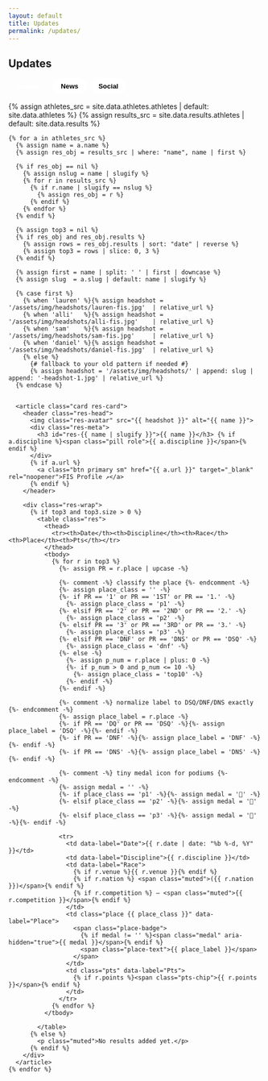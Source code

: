 ```yaml
---
layout: default
title: Updates
permalink: /updates/
---
```


<section id="updates-root" class="container">
  <h1 class="section-title">Updates</h1>

  <div class="tabs" role="tablist" aria-label="Updates tabs">
    <button class="tab active" data-tab="results" aria-selected="true">Results</button>
    <button class="tab" data-tab="news" aria-selected="false">News</button>
    <button class="tab" data-tab="social" aria-selected="false">Social</button>
  </div>

  <!-- Results -->
  <div id="tab-results" class="tabpanel show" role="tabpanel">
    {% assign athletes_src = site.data.athletes.athletes | default: site.data.athletes %}
    {% assign results_src   = site.data.results.athletes  | default: site.data.results  %}

    {% for a in athletes_src %}
      {% assign name = a.name %}
      {% assign res_obj = results_src | where: "name", name | first %}

      {% if res_obj == nil %}
        {% assign nslug = name | slugify %}
        {% for r in results_src %}
          {% if r.name | slugify == nslug %}
            {% assign res_obj = r %}
          {% endif %}
        {% endfor %}
      {% endif %}

      {% assign top3 = nil %}
      {% if res_obj and res_obj.results %}
        {% assign rows = res_obj.results | sort: "date" | reverse %}
        {% assign top3 = rows | slice: 0, 3 %}
      {% endif %}

      {% assign first = name | split: ' ' | first | downcase %}
      {% assign slug  = a.slug | default: name | slugify %}

      {% case first %}
        {% when 'lauren' %}{% assign headshot = '/assets/img/headshots/lauren-fis.jpg'  | relative_url %}
        {% when 'alli'   %}{% assign headshot = '/assets/img/headshots/alli-fis.jpg'    | relative_url %}
        {% when 'sam'    %}{% assign headshot = '/assets/img/headshots/sam-fis.jpg'     | relative_url %}
        {% when 'daniel' %}{% assign headshot = '/assets/img/headshots/daniel-fis.jpg'  | relative_url %}
        {% else %}
          {# fallback to your old pattern if needed #}
          {% assign headshot = '/assets/img/headshots/' | append: slug | append: '-headshot-1.jpg' | relative_url %}
      {% endcase %}


      <article class="card res-card">
        <header class="res-head">
          <img class="res-avatar" src="{{ headshot }}" alt="{{ name }}">
          <div class="res-meta">
            <h3 id="res-{{ name | slugify }}">{{ name }}</h3> {% if a.discipline %}<span class="pill role">{{ a.discipline }}</span>{% endif %}
          </div>
          {% if a.url %}
            <a class="btn primary sm" href="{{ a.url }}" target="_blank" rel="noopener">FIS Profile ↗</a>
          {% endif %}
        </header>

        <div class="res-wrap">
          {% if top3 and top3.size > 0 %}
            <table class="res">
              <thead>
                <tr><th>Date</th><th>Discipline</th><th>Race</th><th>Place</th><th>Pts</th></tr>
              </thead>
              <tbody>
                {% for r in top3 %}
                  {%- assign PR = r.place | upcase -%}

                  {%- comment -%} classify the place {%- endcomment -%}
                  {%- assign place_class = '' -%}
                  {%- if PR == '1' or PR == '1ST' or PR == '1.' -%}
                    {%- assign place_class = 'p1' -%}
                  {%- elsif PR == '2' or PR == '2ND' or PR == '2.' -%}
                    {%- assign place_class = 'p2' -%}
                  {%- elsif PR == '3' or PR == '3RD' or PR == '3.' -%}
                    {%- assign place_class = 'p3' -%}
                  {%- elsif PR == 'DNF' or PR == 'DNS' or PR == 'DSQ' -%}
                    {%- assign place_class = 'dnf' -%}
                  {%- else -%}
                    {%- assign p_num = r.place | plus: 0 -%}
                    {%- if p_num > 0 and p_num <= 10 -%}
                      {%- assign place_class = 'top10' -%}
                    {%- endif -%}
                  {%- endif -%}

                  {%- comment -%} normalize label to DSQ/DNF/DNS exactly {%- endcomment -%}
                  {%- assign place_label = r.place -%}
                  {%- if PR == 'DQ' or PR == 'DSQ' -%}{%- assign place_label = 'DSQ' -%}{%- endif -%}
                  {%- if PR == 'DNF' -%}{%- assign place_label = 'DNF' -%}{%- endif -%}
                  {%- if PR == 'DNS' -%}{%- assign place_label = 'DNS' -%}{%- endif -%}

                  {%- comment -%} tiny medal icon for podiums {%- endcomment -%}
                  {%- assign medal = '' -%}
                  {%- if place_class == 'p1' -%}{%- assign medal = '🥇' -%}
                  {%- elsif place_class == 'p2' -%}{%- assign medal = '🥈' -%}
                  {%- elsif place_class == 'p3' -%}{%- assign medal = '🥉' -%}{%- endif -%}

                  <tr>
                    <td data-label="Date">{{ r.date | date: "%b %-d, %Y" }}</td>
                    <td data-label="Discipline">{{ r.discipline }}</td>
                    <td data-label="Race">
                      {% if r.venue %}{{ r.venue }}{% endif %}
                      {% if r.nation %} <span class="muted">({{ r.nation }})</span>{% endif %}
                      {% if r.competition %} — <span class="muted">{{ r.competition }}</span>{% endif %}
                    </td>
                    <td class="place {{ place_class }}" data-label="Place">
                      <span class="place-badge">
                        {% if medal != '' %}<span class="medal" aria-hidden="true">{{ medal }}</span>{% endif %}
                        <span class="place-text">{{ place_label }}</span>
                      </span>
                    </td>
                    <td class="pts" data-label="Pts">
                      {% if r.points %}<span class="pts-chip">{{ r.points }}</span>{% endif %}
                    </td>
                  </tr>
                {% endfor %}
              </tbody>

            </table>
          {% else %}
            <p class="muted">No results added yet.</p>
          {% endif %}
        </div>
      </article>
    {% endfor %}
  </div>

  <!-- News -->
  <div id="tab-news" class="tabpanel" role="tabpanel" hidden>
    {% include news-highlights.html title="Featured" kicker="Hand-picked stories" %}
    <hr class="divider">
    {% include news-feed.html title="Latest Coverage" kicker="Updated daily" %}
  </div>

  <!-- Social -->
  <div id="tab-social" class="tabpanel" role="tabpanel" hidden>
    <h2 class="section-title">Latest from the fam</h2>

    <!-- Video highlights -->
    <div class="video-grid">
      <!-- YouTube -->
      <article class="card video">
        <div class="video-16x9">
          <iframe
            src="https://www.youtube-nocookie.com/embed/--YC7E8rEc4"
            title="YouTube video"
            allow="accelerometer; autoplay; clipboard-write; encrypted-media; gyroscope; picture-in-picture; web-share"
            referrerpolicy="strict-origin-when-cross-origin"
            allowfullscreen></iframe>
        </div>
      </article>

      <!-- YouTube -->
      <article class="card video">
        <div class="video-16x9">
          <iframe
            src="https://www.youtube-nocookie.com/embed/H9GTHJitgkQ"
            title="YouTube video"
            allow="accelerometer; autoplay; clipboard-write; encrypted-media; gyroscope; picture-in-picture; web-share"
            referrerpolicy="strict-origin-when-cross-origin"
            allowfullscreen></iframe>
        </div>
      </article>

      <!-- Facebook (Alpe d'Huez podium) -->
      <article class="card video">
        <div class="video-16x9">
          <iframe
            src="https://www.facebook.com/plugins/video.php?href=https%3A%2F%2Fwww.facebook.com%2Fusskiandsnowboard%2Fvideos%2Falli-macuga-first-world-cup-podium-in-alpe-dhuez-dual-moguls%2F1012961679808964%2F&show_text=false&width=560&height=315"
            style="border:0; overflow:hidden"
            scrolling="no"
            frameborder="0"
            allow="autoplay; clipboard-write; encrypted-media; picture-in-picture; web-share"
            allowfullscreen></iframe>
        </div>
      </article>

      <!-- YouTube -->
      <article class="card video">
        <div class="video-16x9">
          <iframe
            src="https://www.youtube-nocookie.com/embed/U_aInY7K8q0"
            title="YouTube video"
            allow="accelerometer; autoplay; clipboard-write; encrypted-media; gyroscope; picture-in-picture; web-share"
            referrerpolicy="strict-origin-when-cross-origin"
            allowfullscreen></iframe>
        </div>
      </article>

      <!-- Facebook (Bakuriani PB) -->
      <article class="card video">
        <div class="video-16x9">
          <iframe
            src="https://www.facebook.com/plugins/video.php?href=https%3A%2F%2Fwww.facebook.com%2Fusskiandsnowboard%2Fvideos%2Falli-macuga-new-moguls-personal-best-in-bakuriani%2F6991350907650746%2F&show_text=false&width=560&height=315"
            style="border:0; overflow:hidden"
            scrolling="no"
            frameborder="0"
            allow="autoplay; clipboard-write; encrypted-media; picture-in-picture; web-share"
            allowfullscreen></iframe>
        </div>
      </article>

      <!-- YouTube -->
      <article class="card video">
        <div class="video-16x9">
          <iframe
            src="https://www.youtube-nocookie.com/embed/B5jVal9C2lc"
            title="YouTube video"
            allow="accelerometer; autoplay; clipboard-write; encrypted-media; gyroscope; picture-in-picture; web-share"
            referrerpolicy="strict-origin-when-cross-origin"
            allowfullscreen></iframe>
        </div>
      </article>
    </div>

    <h2 class="section-title" style="margin-top:18px;">On Instagram</h2>
    <div id="ig-grid" class="ig-grid"></div>
  </div>

</section>


<style>
/* Tabs */
.tabs{ display:flex; gap:.5rem; margin:10px 0 16px; flex-wrap:wrap; }
.tab{ border:1px solid var(--border); border-radius:999px; padding:.5rem 1rem; background:#fff; cursor:pointer; font-weight:700; }
.tab.active{ background:linear-gradient(90deg,var(--brand),var(--navy)); color:#fff; border-color:transparent; }
.tabpanel{ margin-top:10px; }
.tabpanel.show{ display:block; }

/* =========================
   RESULTS — Polished look
   ========================= */
.res-card{ position:relative; overflow:hidden; }
.res-card::before{
  content:""; position:absolute; left:0; right:0; top:0; height:4px;
  background:linear-gradient(90deg,var(--brand),var(--navy));
}
.res-head{
  display:grid; grid-template-columns:auto 1fr auto; align-items:center; gap:12px; margin-bottom:8px;
}
.res-avatar{
  width:56px; height:56px; border-radius:50%;
  object-fit:cover; border:1px solid var(--border); background:#fff;
}
.res-meta h3{ margin:0; font-size:1.15rem; }
.pill.role{
  display:inline-block; margin-top:4px; padding:.25rem .6rem; border-radius:999px;
  background:#eef4ff; border:1px solid var(--border); color:#334155; font-size:.82rem; font-weight:700;
}
.btn.sm{ padding:.45rem .7rem; border-radius:10px; }

.res{ width:100%; border-collapse:separate; border-spacing:0; }
.res thead th{
  text-align:left; font-size:.8rem; text-transform:uppercase; letter-spacing:.05em;
  padding:.55rem .65rem; color:#475569;
  border-bottom:2px solid var(--border);
}
.res td{
  padding:.65rem .65rem; vertical-align:top; border-top:1px solid var(--border);
}
.res tbody tr:nth-child(odd){ background:linear-gradient(0deg,#0000,#0000), #fff; }
.res tbody tr:hover{ background:#f8fbff; }

/* Place badges (gold/silver/bronze/top10/DNF) */
.place-badge{
  display:inline-flex; align-items:center; justify-content:center;
  min-width:2.4ch; padding:.15rem .5rem; border-radius:999px; font-weight:800;
  border:1px solid var(--border); background:#fff;
}
.place.p1 .place-badge{ background:linear-gradient(90deg,#FFD269,#E6B94A); color:#5b4100; border-color:#e6c370; }
.place.p2 .place-badge{ background:linear-gradient(90deg,#E8EEF5,#C9D3E1); color:#2f3a49; border-color:#cfd7e4; }
.place.p3 .place-badge{ background:linear-gradient(90deg,#EAC0A2,#D49B78); color:#4b2d19; border-color:#e0b79c; }
.place.top10 .place-badge{ background:#f2f7ff; color:#1f3161; border-color:#dbe5fb; }
.place.dnf .place-badge{ background:#f8f8f8; color:#6b7280; border-color:#e5e7eb; text-decoration:line-through; }

/* Points chip */
.pts-chip{
  display:inline-block; padding:.2rem .55rem; border-radius:999px; font-weight:700;
  background:#eef8f1; color:#14532d; border:1px solid #d7efe0;
}

/* Mobile: turn rows into stacked cards */
@media (max-width:720px){
  .res thead{ display:none; }
  .res, .res tbody, .res tr, .res td{ display:block; width:100%; }
  .res tr{ border:1px solid var(--border); border-radius:12px; padding:.4rem; margin:.55rem 0; background:#fff; box-shadow:var(--shadow); }
  .res td{ border:none; border-top:0; padding:.4rem .5rem; }
  .res td::before{
    content: attr(data-label);
    display:block; font-size:.75rem; letter-spacing:.04em; text-transform:uppercase; color:#64748b; margin-bottom:.2rem;
  }
  .res td.place{ display:flex; justify-content:flex-start; }
}

/* ===== NEWS tab polish (kept from your version) ===== */
.news-year{ margin:18px 0 8px; font-size:1.1rem; opacity:.9; }
.news-grid{ grid-template-columns:repeat(auto-fit,minmax(280px,1fr)); gap:14px; }
.news-card{
  position:relative; display:block; padding:14px 16px;
  background:#fff; border:1px solid var(--border);
  border-radius:14px; box-shadow:var(--shadow); overflow:hidden;
  transition:transform .12s ease, box-shadow .12s ease;
}
.news-card::before{
  content:""; position:absolute; left:0; top:0; bottom:0; width:6px;
  background:linear-gradient(180deg,var(--brand),var(--navy));
  border-top-left-radius:14px; border-bottom-left-radius:14px;
}
.news-card:hover{ transform:translateY(-1px); box-shadow:0 12px 30px rgba(0,0,0,.12); }
.news-eyebrow{ display:flex; align-items:center; gap:.5rem; margin-bottom:.25rem; }
.source-pill{ padding:.2rem .5rem; border-radius:999px; background:#f2f5ff; color:#334155; font-size:.8rem; font-weight:600; border:1px solid var(--border); }
.news-date{ color:var(--muted); font-size:.9rem; }
.news-title{ margin:.35rem 0 0; line-height:1.3; display:-webkit-box; -webkit-line-clamp:3; -webkit-box-orient:vertical; overflow:hidden; }
.news-thumb{ margin-top:10px; width:100%; height:140px; background-size:cover; background-position:center; border-radius:10px; border:1px solid var(--border); }

#updates-root #tab-news .section-head { margin-bottom: 12px; }
body.theme-navy #updates-root #tab-news .section-kicker,
body.theme-navy #updates-root #tab-news .section-heading { color:#fff !important; }
#updates-root #tab-news .divider{ border:0; border-top:4px solid var(--divider,#0b1220); margin:6px 0; }
body.theme-navy #updates-root #tab-news .divider{ --divider:#fff; opacity:.9; }

/* Make sure names/labels stay dark inside cards even on navy theme */
#updates-root .res-card h3{ color:var(--ink) !important; }
#updates-root .res-card .muted{ color:var(--muted) !important; }

/* allow space for the medal icon inside the badge */
.place-badge{
  display:inline-flex; align-items:center; gap:.35rem;
  min-width:auto; padding:.15rem .55rem;
}
.place-badge .medal{ font-size:.9rem; line-height:1; transform:translateY(-.5px); }

/* keep DSQ/DNS/DNF readable (you already style .place.dnf) */
.place.dnf .place-badge{ text-decoration:line-through; }

/* Social tab layout */
.video-grid,
.ig-grid{
  display:grid;
  gap:16px;
  grid-template-columns:repeat(auto-fit,minmax(280px,1fr));
}

/* 16:9 safe iframe wrapper */
.video-16x9{
  position:relative;
  padding-top:56.25%;
  border-radius:12px;
  overflow:hidden;
  background:#000;
  border:1px solid var(--border);
}
.video-16x9 iframe{
  position:absolute; inset:0;
  width:100%; height:100%; border:0;
}

.cap{ margin:.5rem 0 0; color:var(--muted); }
.cap strong{ color:var(--ink); }

/* Make sure cards stay dark-on-white inside the navy theme */
body.theme-navy #tab-social .card,
body.theme-navy #tab-social .card *{
  color: var(--ink);
}

/* Social tab layout */
.video-grid,
.ig-grid{
  display:grid; gap:16px; grid-template-columns:repeat(auto-fit,minmax(280px,1fr));
}

/* 16:9 safe iframe wrapper for videos */
.video-16x9{ position:relative; padding-top:56.25%; border-radius:12px; overflow:hidden; background:#000; border:1px solid var(--border); }
.video-16x9 iframe{ position:absolute; inset:0; width:100%; height:100%; border:0; }

/* Keep embeds readable on dark theme */
body.theme-navy #tab-social .card, 
body.theme-navy #tab-social .card *{ color:var(--ink); }

/* Give IG blockquotes a card feel before they load */
#tab-social .instagram-media{
  background:#fff; border:1px solid var(--border); border-radius:12px; box-shadow:var(--shadow);
  margin:0; /* Instagram injects its own margins; we override here */
}


</style>

<script>
document.addEventListener('DOMContentLoaded', () => {
  document.querySelectorAll('.tabs .tab').forEach(btn=>{
    btn.addEventListener('click',()=>{
      document.querySelectorAll('.tabs .tab').forEach(b=>b.classList.remove('active'));
      btn.classList.add('active');
      const id = btn.dataset.tab;
      document.querySelectorAll('.tabpanel').forEach(p=>{
        const show = p.id === 'tab-'+id;
        p.toggleAttribute('hidden', !show);
        p.classList.toggle('show', show);
      });
    });
  });
});
</script>

<script>
(function () {
  const VALID = ['results','news','social'];
  const tabs   = document.querySelectorAll('.tabs .tab');
  const panels = document.querySelectorAll('.tabpanel');

  function show(tab){
    const key = VALID.includes(tab) ? tab : 'results';
    tabs.forEach(b=>{
      const on = b.dataset.tab === key;
      b.classList.toggle('active', on);
      b.setAttribute('aria-selected', on ? 'true' : 'false');
    });
    panels.forEach(p=>{
      const on = p.id === 'tab-' + key;
      p.toggleAttribute('hidden', !on);
      p.classList.toggle('show', on);
    });
  }

  // click -> update URL hash (so you can refresh/share)
  document.querySelector('.tabs').addEventListener('click', (e)=>{
    const t = e.target.closest('.tab');
    if(!t) return;
    e.preventDefault();
    const key = t.dataset.tab;
    if (location.hash !== '#'+key) history.pushState(null, '', '#'+key);
    show(key);
  });

  // on load
  const start = (location.hash || '#results').slice(1);
  show(VALID.includes(start) ? start : 'results');

  // back/forward buttons
  window.addEventListener('hashchange', ()=>{
    const cur = (location.hash || '#results').slice(1);
    show(VALID.includes(cur) ? cur : 'results');
  });
})();
</script>

<script async src="https://www.instagram.com/embed.js"></script>

<script>
(function(){
  // Your IG URLs (randomized on each load)
  const IG_URLS = [
    "https://www.instagram.com/p/DHqvu_nOlND/?img_index=1",
    "https://www.instagram.com/reel/DFT0Jx4zV2s/",
    "https://www.instagram.com/reel/DBO_okUxSFs/",
    "https://www.instagram.com/p/DDknN2ORzyq/",
    "https://www.instagram.com/p/DFuxUDhtOQK/?img_index=1",
    "https://www.instagram.com/p/DEuaVS7IBSw/?img_index=1",
    "https://www.instagram.com/p/DLsekTBujQJ/",
    "https://www.instagram.com/p/DIrwTR6Tu2L/?img_index=1",
    "https://www.instagram.com/reel/DGqDxsaxZ77/",
    "https://www.instagram.com/p/C07RzEFLNOg/?img_index=1",
    "https://www.instagram.com/p/DMahlgiRmV4/?img_index=1",
    "https://www.instagram.com/reel/DDxMnYmhfep/",
    "https://www.instagram.com/reel/DBkWoufxdPR/",
    "https://www.instagram.com/reel/C9vKf87SzpG/",
    "https://www.instagram.com/reel/C5XPUbXxCxb/",
    "https://www.instagram.com/p/DGJ2ZzuxPNA/",
    "https://www.instagram.com/p/DHKOS7SxTUw/?img_index=1",
    "https://www.instagram.com/p/C5rNEXty00E/?img_index=1",
    "https://www.instagram.com/reel/B6ytPi2Hcrj/",
    "https://www.instagram.com/reel/DJevyh9O82U/",
    "https://www.instagram.com/reel/DHDayhTObZ4/",
    "https://www.instagram.com/reel/C2V0ihQy2ln/",
    "https://www.instagram.com/p/DLqpHWMN3sw/",
    "https://www.instagram.com/p/DKm-cJtS4Xd/?img_index=1",
    "https://www.instagram.com/p/DE_L_vWOn4I/?img_index=1",
    "https://www.instagram.com/p/DELFhfdiDAN/?img_index=1"
  ];

  function shuffle(arr){
    for(let i=arr.length-1;i>0;i--){
      const j = Math.floor(Math.random()*(i+1));
      [arr[i],arr[j]] = [arr[j],arr[i]];
    }
    return arr;
  }

  function renderIG(){
    const wrap = document.getElementById('ig-grid');
    if(!wrap) return;

    // Clear once (safe if reprocessed)
    wrap.innerHTML = "";

    // Show up to 12, randomized
    const pick = shuffle(IG_URLS.slice()).slice(0, 12);
    pick.forEach(url=>{
      const bq = document.createElement('blockquote');
      bq.className = 'instagram-media';
      bq.setAttribute('data-instgrm-permalink', url);
      bq.setAttribute('data-instgrm-version','14');
      bq.style.margin = "0";
      wrap.appendChild(bq);
    });

    // Ask Instagram to (re)process
    if (window.instgrm?.Embeds?.process) window.instgrm.Embeds.process();
    else setTimeout(()=>window.instgrm?.Embeds?.process?.(), 350);
  }

  // Render now (even if panel is hidden)
  renderIG();

  // Re-process when the Social tab is shown
  document.querySelector('.tabs')?.addEventListener('click', (e)=>{
    const t = e.target.closest('.tab');
    if (t && t.dataset.tab === 'social') setTimeout(renderIG, 50);
  });

  // Also handle hash navigation direct to #social
  window.addEventListener('hashchange', ()=>{
    if ((location.hash||"").slice(1) === 'social') setTimeout(renderIG, 50);
  });
})();
</script>

